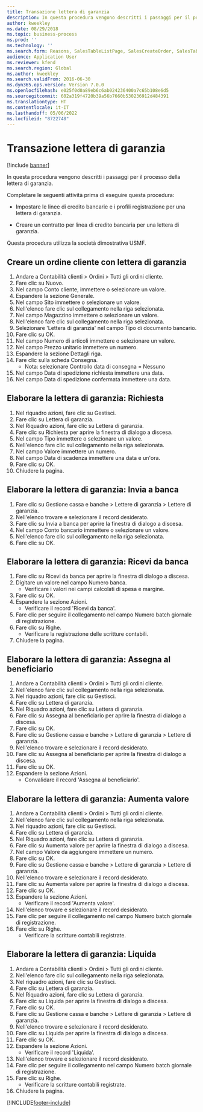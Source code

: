 ```yaml
---
title: Transazione lettera di garanzia
description: In questa procedura vengono descritti i passaggi per il processo della lettera di garanzia.
author: kweekley
ms.date: 08/29/2018
ms.topic: business-process
ms.prod: ''
ms.technology: ''
ms.search.form: Reasons, SalesTableListPage, SalesCreateOrder, SalesTable, BankLGRequestForm, BankLGRequestFormRequest, BankLGGuarantee, BankLGFormSubmitToBank, BankDocumentAgreementLineLookup, BankLGFormReceiveFromBank, LedgerJournalTable, LedgerJournalTransDaily, BankLGRequestFormGiveToBeneficiary, BankLGFormGiveToBeneficiary, BankLGRequestFormIncreaseValue, BankLGFormIncreaseValue, BankLGRequestFormLiquidate, BankLGFormLiquidate
audience: Application User
ms.reviewer: kfend
ms.search.region: Global
ms.author: kweekley
ms.search.validFrom: 2016-06-30
ms.dyn365.ops.version: Version 7.0.0
ms.openlocfilehash: e025f0d0a89eb6c6ab024236400a7c65b108e6d5
ms.sourcegitcommit: 602a319f4720b39a56b7660b530236912d484391
ms.translationtype: HT
ms.contentlocale: it-IT
ms.lasthandoff: 05/06/2022
ms.locfileid: "8722748"
---
```

# <a name="letter-of-guarantee-transaction"></a>Transazione lettera di garanzia

[!include [banner](../../includes/banner.md)]

In questa procedura vengono descritti i passaggi per il processo della lettera di garanzia.



Completare le seguenti attività prima di eseguire questa procedura:

- Impostare le linee di credito bancarie e i profili registrazione per una lettera di garanzia.

- Creare un contratto per linea di credito bancaria per una lettera di garanzia.



Questa procedura utilizza la società dimostrativa USMF.


## <a name="create-sales-order-with-letter-of-guarantee"></a>Creare un ordine cliente con lettera di garanzia
1. Andare a Contabilità clienti > Ordini > Tutti gli ordini cliente.
2. Fare clic su Nuovo.
3. Nel campo Conto cliente, immettere o selezionare un valore.
4. Espandere la sezione Generale.
5. Nel campo Sito immettere o selezionare un valore.
6. Nell'elenco fare clic sul collegamento nella riga selezionata.
7. Nel campo Magazzino immettere o selezionare un valore.
8. Nell'elenco fare clic sul collegamento nella riga selezionata.
9. Selezionare 'Lettera di garanzia' nel campo Tipo di documento bancario.
10. Fare clic su OK.
11. Nel campo Numero di articoli immettere o selezionare un valore.
12. Nel campo Prezzo unitario immettere un numero.
13. Espandere la sezione Dettagli riga.
14. Fare clic sulla scheda Consegna.
    * Nota: selezionare Controllo data di consegna = Nessuno  
15. Nel campo Data di spedizione richiesta immettere una data.
16. Nel campo Data di spedizione confermata immettere una data.

## <a name="process-letter-of-guarantee_request"></a>Elaborare la lettera di garanzia: Richiesta
1. Nel riquadro azioni, fare clic su Gestisci.
2. Fare clic su Lettera di garanzia.
3. Nel Riquadro azioni, fare clic su Lettera di garanzia.
4. Fare clic su Richiesta per aprire la finestra di dialogo a discesa.
5. Nel campo Tipo immettere o selezionare un valore.
6. Nell'elenco fare clic sul collegamento nella riga selezionata.
7. Nel campo Valore immettere un numero.
8. Nel campo Data di scadenza immettere una data e un'ora.
9. Fare clic su OK.
10. Chiudere la pagina.

## <a name="process-letter-of-guarantee_submit-to-bank"></a>Elaborare la lettera di garanzia: Invia a banca
1. Fare clic su Gestione cassa e banche > Lettere di garanzia > Lettere di garanzia.
2. Nell'elenco trovare e selezionare il record desiderato.
3. Fare clic su Invia a banca per aprire la finestra di dialogo a discesa.
4. Nel campo Conto bancario immettere o selezionare un valore.
5. Nell'elenco fare clic sul collegamento nella riga selezionata.
6. Fare clic su OK.

## <a name="process-letter-of-guarantee_receive-from-bank"></a>Elaborare la lettera di garanzia: Ricevi da banca
1. Fare clic su Ricevi da banca per aprire la finestra di dialogo a discesa.
2. Digitare un valore nel campo Numero banca.
    * Verificare i valori nei campi calcolati di spesa e margine.  
3. Fare clic su OK.
4. Espandere la sezione Azioni.
    * Verificare il record 'Ricevi da banca'.  
5. Fare clic per seguire il collegamento nel campo Numero batch giornale di registrazione.
6. Fare clic su Righe.
    * Verificare la registrazione delle scritture contabili.  
7. Chiudere la pagina.

## <a name="process-letter-of-guarantee_give-to-beneficiary"></a>Elaborare la lettera di garanzia: Assegna al beneficiario
1. Andare a Contabilità clienti > Ordini > Tutti gli ordini cliente.
2. Nell'elenco fare clic sul collegamento nella riga selezionata.
3. Nel riquadro azioni, fare clic su Gestisci.
4. Fare clic su Lettera di garanzia.
5. Nel Riquadro azioni, fare clic su Lettera di garanzia.
6. Fare clic su Assegna al beneficiario per aprire la finestra di dialogo a discesa.
7. Fare clic su OK.
8. Fare clic su Gestione cassa e banche > Lettere di garanzia > Lettere di garanzia.
9. Nell'elenco trovare e selezionare il record desiderato.
10. Fare clic su Assegna al beneficiario per aprire la finestra di dialogo a discesa.
11. Fare clic su OK.
12. Espandere la sezione Azioni.
    * Convalidare il record 'Assegna al beneficiario'.  

## <a name="process-letter-of-guarantee_increase-value"></a>Elaborare la lettera di garanzia: Aumenta valore
1. Andare a Contabilità clienti > Ordini > Tutti gli ordini cliente.
2. Nell'elenco fare clic sul collegamento nella riga selezionata.
3. Nel riquadro azioni, fare clic su Gestisci.
4. Fare clic su Lettera di garanzia.
5. Nel Riquadro azioni, fare clic su Lettera di garanzia.
6. Fare clic su Aumenta valore per aprire la finestra di dialogo a discesa.
7. Nel campo Valore da aggiungere immettere un numero.
8. Fare clic su OK.
9. Fare clic su Gestione cassa e banche > Lettere di garanzia > Lettere di garanzia.
10. Nell'elenco trovare e selezionare il record desiderato.
11. Fare clic su Aumenta valore per aprire la finestra di dialogo a discesa.
12. Fare clic su OK.
13. Espandere la sezione Azioni.
    * Verificare il record 'Aumenta valore'.  
14. Nell'elenco trovare e selezionare il record desiderato.
15. Fare clic per seguire il collegamento nel campo Numero batch giornale di registrazione.
16. Fare clic su Righe.
    * Verificare la scritture contabili registrate.  

## <a name="process-letter-of-guarantee_liquidate"></a>Elaborare la lettera di garanzia: Liquida
1. Andare a Contabilità clienti > Ordini > Tutti gli ordini cliente.
2. Nell'elenco fare clic sul collegamento nella riga selezionata.
3. Nel riquadro azioni, fare clic su Gestisci.
4. Fare clic su Lettera di garanzia.
5. Nel Riquadro azioni, fare clic su Lettera di garanzia.
6. Fare clic su Liquida per aprire la finestra di dialogo a discesa.
7. Fare clic su OK.
8. Fare clic su Gestione cassa e banche > Lettere di garanzia > Lettere di garanzia.
9. Nell'elenco trovare e selezionare il record desiderato.
10. Fare clic su Liquida per aprire la finestra di dialogo a discesa.
11. Fare clic su OK.
12. Espandere la sezione Azioni.
    * Verificare il record 'Liquida'.  
13. Nell'elenco trovare e selezionare il record desiderato.
14. Fare clic per seguire il collegamento nel campo Numero batch giornale di registrazione.
15. Fare clic su Righe.
    * Verificare la scritture contabili registrate.  
16. Chiudere la pagina.



[!INCLUDE[footer-include](../../../includes/footer-banner.md)]
